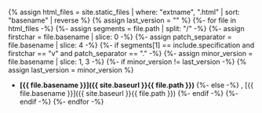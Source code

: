 {% assign html_files = site.static_files | where: "extname", ".html" | sort: "basename" | reverse %}
{% assign last_version = "" %}
{%- for file in html_files -%}
{%- assign segments = file.path | split: "/" -%}
{%- assign firstchar = file.basename | slice: 0 -%}
{%- assign patch_separator = file.basename | slice: 4 -%}
{%- if segments[1] == include.specification and firstchar == "v" and patch_separator == "." -%}
{%- assign minor_version = file.basename | slice: 1, 3 -%}
{%- if minor_version != last_version -%}
{% assign last_version = minor_version %}
* **[{{ file.basename }}]({{ site.baseurl }}{{ file.path }})**
{%- else -%}
, [{{ file.basename }}]({{ site.baseurl }}{{ file.path }})
{%- endif -%}
{%- endif -%}
{%- endfor -%}
